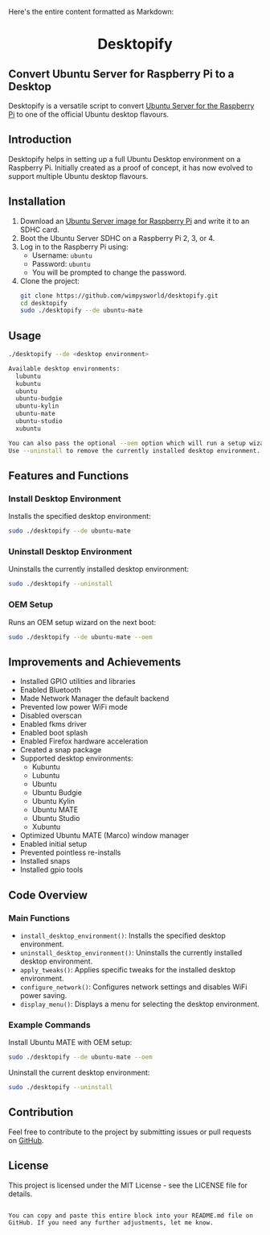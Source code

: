Here's the entire content formatted as Markdown:


<h1 align="center">Desktopify</h1>

## Convert Ubuntu Server for Raspberry Pi to a Desktop

Desktopify is a versatile script to convert [Ubuntu Server for the Raspberry Pi](https://ubuntu.com/download/raspberry-pi) to one of the official Ubuntu desktop flavours.

## Introduction

Desktopify helps in setting up a full Ubuntu Desktop environment on a Raspberry Pi. Initially created as a proof of concept, it has now evolved to support multiple Ubuntu desktop flavours.

## Installation

1. Download an [Ubuntu Server image for Raspberry Pi](https://ubuntu.com/download/raspberry-pi) and write it to an SDHC card.
2. Boot the Ubuntu Server SDHC on a Raspberry Pi 2, 3, or 4.
3. Log in to the Raspberry Pi using:
   - Username: `ubuntu`
   - Password: `ubuntu`
   - You will be prompted to change the password.
4. Clone the project:
   ```sh
   git clone https://github.com/wimpysworld/desktopify.git
   cd desktopify
   sudo ./desktopify --de ubuntu-mate


## Usage

```sh
./desktopify --de <desktop environment>

Available desktop environments:
  lubuntu
  kubuntu
  ubuntu
  ubuntu-budgie
  ubuntu-kylin
  ubuntu-mate
  ubuntu-studio
  xubuntu

You can also pass the optional --oem option which will run a setup wizard on the next boot.
Use --uninstall to remove the currently installed desktop environment.
```

## Features and Functions

### Install Desktop Environment

Installs the specified desktop environment:
```sh
sudo ./desktopify --de ubuntu-mate
```

### Uninstall Desktop Environment

Uninstalls the currently installed desktop environment:
```sh
sudo ./desktopify --uninstall
```

### OEM Setup

Runs an OEM setup wizard on the next boot:
```sh
sudo ./desktopify --de ubuntu-mate --oem
```

## Improvements and Achievements

- Installed GPIO utilities and libraries
- Enabled Bluetooth
- Made Network Manager the default backend
- Prevented low power WiFi mode
- Disabled overscan
- Enabled fkms driver
- Enabled boot splash
- Enabled Firefox hardware acceleration
- Created a snap package
- Supported desktop environments:
  - Kubuntu
  - Lubuntu
  - Ubuntu
  - Ubuntu Budgie
  - Ubuntu Kylin
  - Ubuntu MATE
  - Ubuntu Studio
  - Xubuntu
- Optimized Ubuntu MATE (Marco) window manager
- Enabled initial setup
- Prevented pointless re-installs
- Installed snaps
- Installed gpio tools

## Code Overview

### Main Functions

- `install_desktop_environment()`: Installs the specified desktop environment.
- `uninstall_desktop_environment()`: Uninstalls the currently installed desktop environment.
- `apply_tweaks()`: Applies specific tweaks for the installed desktop environment.
- `configure_network()`: Configures network settings and disables WiFi power saving.
- `display_menu()`: Displays a menu for selecting the desktop environment.

### Example Commands

Install Ubuntu MATE with OEM setup:
```sh
sudo ./desktopify --de ubuntu-mate --oem
```

Uninstall the current desktop environment:
```sh
sudo ./desktopify --uninstall
```

## Contribution

Feel free to contribute to the project by submitting issues or pull requests on [GitHub](https://github.com/wimpysworld/desktopify).

## License

This project is licensed under the MIT License - see the LICENSE file for details.
```

You can copy and paste this entire block into your README.md file on GitHub. If you need any further adjustments, let me know.
